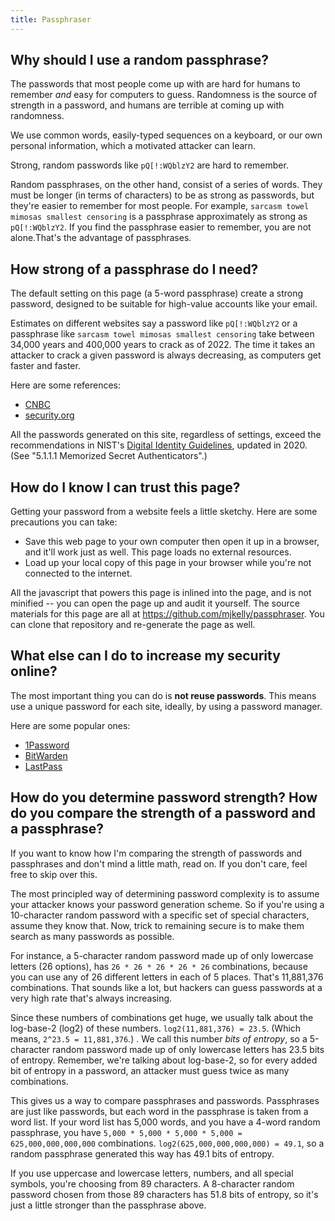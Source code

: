 ```yaml
---
title: Passphraser
---
```

## Why should I use a random passphrase?

The passwords that most people come up with are hard for humans to remember _and_ easy for computers to guess. Randomness is the source of strength in a password, and humans are terrible at coming up with randomness.

We use common words, easily-typed sequences on a keyboard, or our own personal information, which a motivated attacker can learn.

Strong, random passwords like `pQ[!:WQblzY2` are hard to remember.

Random passphrases, on the other hand, consist of a series of words. They must be longer (in terms of characters) to be as strong as passwords, but they're easier to remember for most people. For example, `sarcasm towel mimosas smallest censoring` is a passphrase approximately as strong as `pQ[!:WQblzY2`. If you find the passphrase easier to remember, you are not alone.That's the advantage of passphrases.

## How strong of a passphrase do I need?

The default setting on this page (a 5-word passphrase) create a strong
password, designed to be suitable for high-value accounts like your email.

Estimates on different websites say a password like `pQ[!:WQblzY2` or a
passphrase like `sarcasm towel mimosas smallest censoring` take between 34,000
years and 400,000 years to crack as of 2022. The time it takes an attacker to
crack a given password is always decreasing, as computers get faster and
faster.

Here are some references:

- [CNBC](https://www.cnbc.com/2022/03/20/study-if-your-passwords-are-less-than-8-characters-long-change-them.html#:~:text=The%20findings%20suggest%20that%20even,hours%20by%20the%20average%20hacker.)
- [security.org](https://www.security.org/how-secure-is-my-password/)

All the passwords generated on this site, regardless of settings, exceed the
recommendations in NIST's [Digital Identity Guidelines](https://pages.nist.gov/800-63-3/sp800-63b.html), updated in 2020. (See "5.1.1.1 Memorized Secret Authenticators".)

## How do I know I can trust this page?

Getting your password from a website feels a little sketchy. Here are some precautions you can take:

- Save this web page to your own computer then open it up in a browser, and it'll work just as well. This page loads no external resources.
- Load up your local copy of this page in your browser while you're not connected to the internet.

All the javascript that powers this page is inlined into the page, and is not minified -- you can open the page up and audit it yourself. The source materials for this page are all at <https://github.com/mjkelly/passphraser>. You can clone that repository and re-generate the page as well.

## What else can I do to increase my security online?

The most important thing you can do is **not reuse passwords**. This means use
a unique password for each site, ideally, by using a password
manager.

Here are some popular ones:
- [1Password](https://1password.com/)
- [BitWarden](https://bitwarden.com/)
- [LastPass](https://www.lastpass.com/)

## How do you determine password strength? How do you compare the strength of a password and a passphrase?

If you want to know how I'm comparing the strength of passwords and passphrases
and don't mind a little math, read on. If you don't care, feel free to skip
over this.

The most principled way of determining password complexity is to assume your attacker knows your password generation scheme. So if you're using a 10-character random password with a specific set of special characters, assume they know that. Now, trick to remaining secure is to make them search as many passwords as possible.

For instance, a 5-character random password made up of only lowercase letters (26 options), has `26 * 26 * 26 * 26 * 26` combinations, because you can use any of 26 different letters in each of 5 places. That's 11,881,376 combinations. That sounds like a lot, but hackers can guess passwords at a very high rate that's always increasing.

Since these numbers of combinations get huge, we usually talk about the log-base-2 (log2) of these numbers. `log2(11,881,376) = 23.5`. (Which means, `2^23.5 = 11,881,376`.) . We call this number _bits of entropy_, so a 5-character random password made up of only lowercase letters has 23.5 bits of entropy. Remember, we're talking about log-base-2, so for every added bit of entropy in a password, an attacker must guess twice as many combinations.

This gives us a way to compare passphrases and passwords. Passphrases are just like passwords, but each word in the passphrase is taken from a word list. If your word list has 5,000 words, and you have a 4-word random passphrase, you have `5,000 * 5,000 * 5,000 * 5,000 = 625,000,000,000,000` combinations. `log2(625,000,000,000,000) = 49.1`, so a random passphrase generated this way has 49.1 bits of entropy.

If you use uppercase and lowercase letters, numbers, and all special symbols, you're choosing from 89 characters. A 8-character random password chosen from those 89 characters has 51.8 bits of entropy, so it's just a little stronger than the passphrase above.
